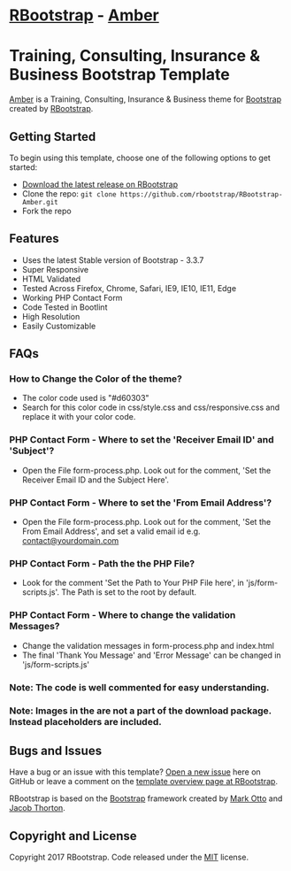 # [RBootstrap](http://rbootstrap.com/) - [Amber](http://rbootstrap.com/amber/)

# Training, Consulting, Insurance & Business Bootstrap Template

[Amber](http://rbootstrap.com/amber/) is a Training, Consulting, Insurance & Business theme for [Bootstrap](http://getbootstrap.com/) created by [RBootstrap](http://rbootstrap.com/).

## Getting Started

To begin using this template, choose one of the following options to get started:
* [Download the latest release on RBootstrap](http://rbootstrap.com/amber/)
* Clone the repo: `git clone https://github.com/rbootstrap/RBootstrap-Amber.git`
* Fork the repo

## Features
* Uses the latest Stable version of Bootstrap - 3.3.7
* Super Responsive
* HTML Validated
* Tested Across Firefox, Chrome, Safari, IE9, IE10, IE11, Edge
* Working PHP Contact Form
* Code Tested in Bootlint
* High Resolution
* Easily Customizable

## FAQs
### How to Change the Color of the theme?
* The color code used is "#d60303"
* Search for this color code in css/style.css and css/responsive.css and replace it with your color code.


### PHP Contact Form - Where to set the 'Receiver Email ID' and 'Subject'?
* Open the File form-process.php. Look out for the comment, 'Set the Receiver Email ID and the Subject Here'.

### PHP Contact Form - Where to set the 'From Email Address'?
* Open the File form-process.php. Look out for the comment, 'Set the From Email Address', and set a valid email id e.g.
contact@yourdomain.com

### PHP Contact Form - Path the the PHP File?
* Look for the comment 'Set the Path to Your PHP File here', in 'js/form-scripts.js'. The Path is set to the root by default.

### PHP Contact Form - Where to change the validation Messages?
* Change the validation messages in form-process.php and index.html
* The final 'Thank You Message' and 'Error Message' can be changed in 'js/form-scripts.js'

### Note: The code is well commented for easy understanding.

### Note: Images in the are not a part of the download package. Instead placeholders are included. 

## Bugs and Issues

Have a bug or an issue with this template? [Open a new issue](https://github.com/rbootstrap/RBootstrap-Amber/issues) here on GitHub or leave a comment on the [template overview page at RBootstrap](http://rbootstrap.com/amber/).

RBootstrap is based on the [Bootstrap](http://getbootstrap.com/) framework created by [Mark Otto](https://twitter.com/mdo) and [Jacob Thorton](https://twitter.com/fat).

## Copyright and License

Copyright 2017 RBootstrap. Code released under the [MIT](https://github.com/rbootstrap/RBootstrap-Amber/blob/master/LICENSE) license.
